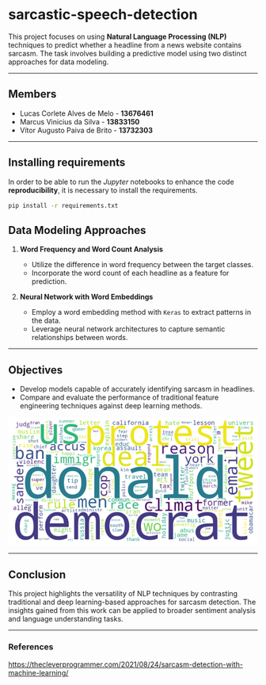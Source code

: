 # sarcastic-speech-detection

This project focuses on using **Natural Language Processing (NLP)** techniques to predict whether a headline from a news website contains sarcasm. The task involves building a predictive model using two distinct approaches for data modeling.

---

## Members

* Lucas Corlete Alves de Melo - **13676461**
* Marcus Vinicius da Silva - **13833150**
* Vítor Augusto Paiva de Brito - **13732303**

---

## Installing requirements

In order to be able to run the *Jupyter* notebooks to enhance the code **reproducibility**, it is necessary to install the requirements.

```bash
pip install -r requirements.txt
```

## Data Modeling Approaches

1. **Word Frequency and Word Count Analysis**
   - Utilize the difference in word frequency between the target classes.
   - Incorporate the word count of each headline as a feature for prediction.

2. **Neural Network with Word Embeddings**
   - Employ a word embedding method with `Keras` to extract patterns in the data.
   - Leverage neural network architectures to capture semantic relationships between words.

---

## Objectives

- Develop models capable of accurately identifying sarcasm in headlines.
- Compare and evaluate the performance of traditional feature engineering techniques against deep learning methods.

![Word cloud](assets/output_40_1.png)

---

## Conclusion

This project highlights the versatility of NLP techniques by contrasting traditional and deep learning-based approaches for sarcasm detection. The insights gained from this work can be applied to broader sentiment analysis and language understanding tasks.

---

### References

https://thecleverprogrammer.com/2021/08/24/sarcasm-detection-with-machine-learning/